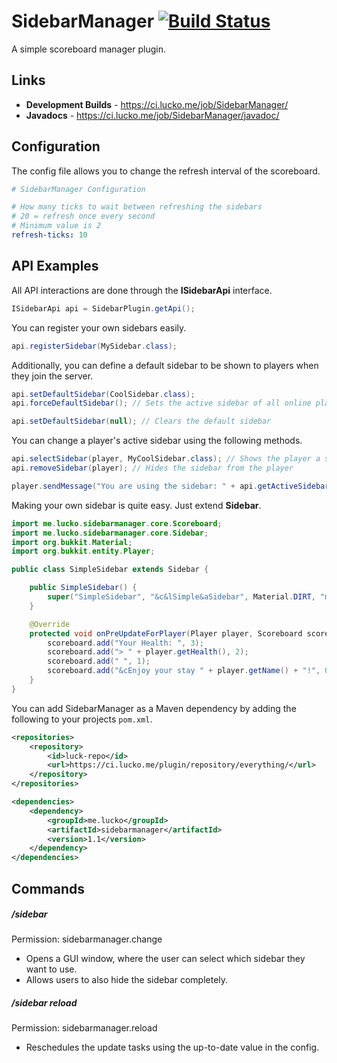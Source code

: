 # SidebarManager [![Build Status](https://ci.lucko.me/job/SidebarManager/badge/icon)](https://ci.lucko.me/job/SidebarManager/)
A simple scoreboard manager plugin.

## Links
* **Development Builds** - <https://ci.lucko.me/job/SidebarManager/>
* **Javadocs** - <https://ci.lucko.me/job/SidebarManager/javadoc/>

## Configuration
The config file allows you to change the refresh interval of the scoreboard.
```yml
# SidebarManager Configuration

# How many ticks to wait between refreshing the sidebars
# 20 = refresh once every second
# Minimum value is 2
refresh-ticks: 10

```

## API Examples
All API interactions are done through the **ISidebarApi** interface.
```java
ISidebarApi api = SidebarPlugin.getApi();
```
You can register your own sidebars easily.
```java
api.registerSidebar(MySidebar.class);
```
Additionally, you can define a default sidebar to be shown to players when they join the server.
```java
api.setDefaultSidebar(CoolSidebar.class);
api.forceDefaultSidebar(); // Sets the active sidebar of all online players to the default one

api.setDefaultSidebar(null); // Clears the default sidebar
```

You can change a player's active sidebar using the following methods.
```java
api.selectSidebar(player, MyCoolSidebar.class); // Shows the player a sidebar
api.removeSidebar(player); // Hides the sidebar from the player

player.sendMessage("You are using the sidebar: " + api.getActiveSidebar(player).getSimpleName());
```

Making your own sidebar is quite easy. Just extend **Sidebar**.
```java
import me.lucko.sidebarmanager.core.Scoreboard;
import me.lucko.sidebarmanager.core.Sidebar;
import org.bukkit.Material;
import org.bukkit.entity.Player;

public class SimpleSidebar extends Sidebar {

    public SimpleSidebar() {
        super("SimpleSidebar", "&c&lSimple&aSidebar", Material.DIRT, "my.special.sidebarpermission");
    }

    @Override
    protected void onPreUpdateForPlayer(Player player, Scoreboard scoreboard) {
        scoreboard.add("Your Health: ", 3);
        scoreboard.add("> " + player.getHealth(), 2);
        scoreboard.add(" ", 1);
        scoreboard.add("&cEnjoy your stay " + player.getName() + "!", 0);
    }
}
```

You can add SidebarManager as a Maven dependency by adding the following to your projects `pom.xml`.
````xml
<repositories>
    <repository>
        <id>luck-repo</id>
        <url>https://ci.lucko.me/plugin/repository/everything/</url>
    </repository>
</repositories>

<dependencies>
    <dependency>
        <groupId>me.lucko</groupId>
        <artifactId>sidebarmanager</artifactId>
        <version>1.1</version>
    </dependency>
</dependencies>
````

## Commands
##### /sidebar
Permission: sidebarmanager.change
* Opens a GUI window, where the user can select which sidebar they want to use.
* Allows users to also hide the sidebar completely.

##### /sidebar reload
Permission: sidebarmanager.reload
* Reschedules the update tasks using the up-to-date value in the config.